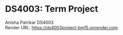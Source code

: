 # DS4003: Term Project  
Anisha Patrikar DS4003  
Render URL: https://ds4003project-bm15.onrender.com
